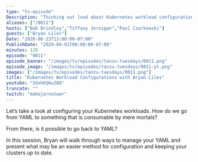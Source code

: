 ```yaml
---
type: "tv-episode"
Description: "Thinking out loud about Kubernetes workload configurations"
aliases: ["/0011"]
hosts: ["Bob Brindley","Tiffany Jernigan","Paul Czarkowski"]
guests: ["Bryan Liles"]
Date: "2020-06-23T13:00:00-07:00"
PublishDate: "2020-04-01T00:00:00-07:00"
minutes: 120
episode: "0011"
episode_banner: "/images/tv/episodes/tanzu-tuesdays/0011.png"
episode_image: "/images/tv/episodes/tanzu-tuesdays/0011-yt.png"
images: ["/images/tv/episodes/tanzu-tuesdays/0011.png"]
title: "Kubernetes Workload Configurations with Bryan Liles"
youtube: "SOxhKQ6uZ0Q"
truncate: ""
twitch: "makejarnotwar"
---
```


Let’s take a look at configuring your Kubernetes workloads. How do we go from YAML to something that is consumable by mere mortals?

From there, is it possible to go back to YAML?

In this session, Bryan will walk through ways to manage your YAML and present what may be an easier method for configuration and keeping your clusters up to date.
